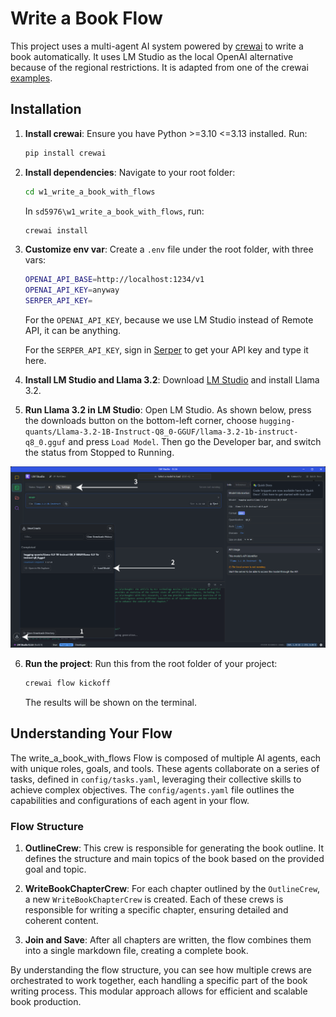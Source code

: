 # Write a Book Flow

This project uses a multi-agent AI system powered by [crewai](https://www.crewai.com/) to write a book automatically. It uses LM Studio as the local OpenAI alternative because of the regional restrictions. It is adapted from one of the crewai [examples](https://github.com/crewAIInc/crewAI-examples).

## Installation

1. **Install crewai**: Ensure you have Python >=3.10 <=3.13 installed. Run:

    ```bash
    pip install crewai
    ```

2. **Install dependencies**: Navigate to your root folder:

    ```bash
    cd w1_write_a_book_with_flows
    ```

    In `sd5976\w1_write_a_book_with_flows`, run:

    ```bash
    crewai install
    ```

3. **Customize env var**: Create a `.env` file under the root folder, with three vars:

    ```bash
    OPENAI_API_BASE=http://localhost:1234/v1
    OPENAI_API_KEY=anyway
    SERPER_API_KEY=
    ```
    For the `OPENAI_API_KEY`, because we use LM Studio instead of Remote API, it can be anything.

    For the `SERPER_API_KEY`, sign in [Serper](https://serper.dev/) to get your API key and type it here.

4. **Install LM Studio and Llama 3.2**: Download [LM Studio](https://lmstudio.ai/) and install Llama 3.2.

5. **Run Llama 3.2 in LM Studio**: Open LM Studio. As shown below, press the downloads button on the bottom-left corner, choose `hugging-quants/Llama-3.2-1B-Instruct-Q8_0-GGUF/llama-3.2-1b-instruct-q8_0.gguf` and press `Load Model`. Then go the Developer bar, and switch the status from Stopped to Running.

![Alt text](assets/LM%20Studio%202025_1_17%2017_42_34-01.png)

6. **Run the project**: Run this from the root folder of your project:

    ```bash
    crewai flow kickoff
    ```

    The results will be shown on the terminal.

## Understanding Your Flow

The write_a_book_with_flows Flow is composed of multiple AI agents, each with unique roles, goals, and tools. These agents collaborate on a series of tasks, defined in `config/tasks.yaml`, leveraging their collective skills to achieve complex objectives. The `config/agents.yaml` file outlines the capabilities and configurations of each agent in your flow.

### Flow Structure

1. **OutlineCrew**: This crew is responsible for generating the book outline. It defines the structure and main topics of the book based on the provided goal and topic.

2. **WriteBookChapterCrew**: For each chapter outlined by the `OutlineCrew`, a new `WriteBookChapterCrew` is created. Each of these crews is responsible for writing a specific chapter, ensuring detailed and coherent content.

3. **Join and Save**: After all chapters are written, the flow combines them into a single markdown file, creating a complete book.

By understanding the flow structure, you can see how multiple crews are orchestrated to work together, each handling a specific part of the book writing process. This modular approach allows for efficient and scalable book production.